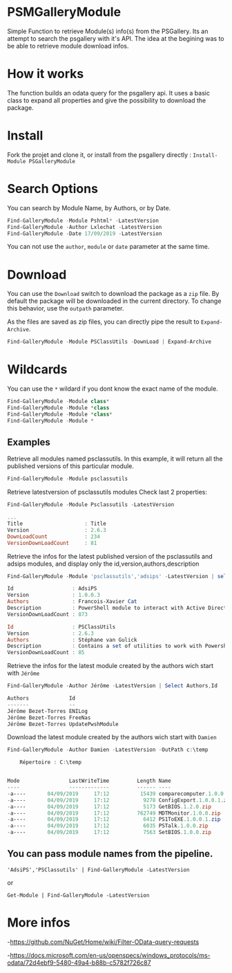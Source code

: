 # PSMGalleryModule
Simple Function to retrieve Module(s) info(s) from the PSGallery. Its an attempt to search the psgallery with it's API.
The idea at the begining was to be able to retrieve module download infos.

# How it works
The function builds an odata query for the psgallery api. It uses a basic class to expand all properties and give the possibility to download the package.

# Install
Fork the projet and clone it, or install from the psgallery directly : ```Install-Module PSGalleryModule``` 

# Search Options
You can search by Module Name, by Authors, or by Date.
```powershell
Find-GalleryModule -Module Pshtml* -LatestVersion
Find-GalleryModule -Author Lxlechat -LatestVersion
Find-GalleryModule -Date 17/09/2019 -LatestVersion
```
You can not use the ```author```, ```module``` or ```date``` parameter at the same time.

# Download
You can use the ```Download``` switch to download the package as a ```zip``` file.
By default the package will be downloaded in the current directory. To change this behavior, use the ```outpath``` parameter.

As the files are saved as zip files, you can directly pipe the result to ```Expand-Archive```.
```powershell
Find-GalleryModule -Module PSClassUtils -DownLoad | Expand-Archive
```

# Wildcards
You can use the ```*``` wildard if you dont know the exact name of the module.
```powershell
Find-GalleryModule -Module class*
Find-GalleryModule -Module *class
Find-GalleryModule -Module *class*
Find-GalleryModule -Module *
```

## Examples
Retrieve all modules named psclassutils. In this example, it will return all the published versions of this particular module.
```powershell
Find-GalleryModule -Module psclassutils
```

Retrieve latestversion of psclassutils modules
Check last 2 properties:

```powershell
Find-GalleryModule -Module Psclassutils -LatestVersion

...
Title                    : Title
Version                  : 2.6.3
DownLoadCount            : 234
VersionDownLoadCount     : 81
```

Retrieve the infos for the latest published version of the psclassutils and adsips modules, and display only the id,version,authors,description
```powershell
Find-GalleryModule -Module 'psclassutils','adsips' -LatestVersion | select id,version,authors,description,versiondownloadcount

Id                   : AdsiPS
Version              : 1.0.0.3
Authors              : Francois-Xavier Cat
Description          : PowerShell module to interact with Active Directory using ADSI and the System.DirectoryServices namespace (.NET Framework)
VersionDownLoadCount : 873

Id                   : PSClassUtils
Version              : 2.6.3
Authors              : Stéphane van Gulick
Description          : Contains a set of utilities to work with Powershell Classes.
VersionDownLoadCount : 85
```

Retrieve the infos for the latest module created by the authors wich start with ```Jérôme``` 
```powershell
Find-GalleryModule -Author Jérôme -LatestVersion | Select Authors,Id

Authors             Id
-------             --
Jérôme Bezet-Torres ENILog
Jérôme Bezet-Torres FreeNas
Jérôme Bezet-Torres UpdatePwshModule
```

Download the latest module created by the authors wich start with ```Damien``` 
```powershell
Find-GalleryModule -Author Damien -LatestVersion -OutPath c:\temp

    Répertoire : C:\temp


Mode                LastWriteTime         Length Name
----                -------------         ------ ----
-a----       04/09/2019     17:12          15439 comparecomputer.1.0.0.zip
-a----       04/09/2019     17:12           9278 ConfigExport.1.0.0.1.zip
-a----       04/09/2019     17:12           5173 GetBIOS.1.2.0.zip
-a----       04/09/2019     17:12         762749 MDTMonitor.1.0.0.zip
-a----       04/09/2019     17:12           6412 PS1ToEXE.1.0.0.1.zip
-a----       04/09/2019     17:12           6035 PSTalk.1.0.0.zip
-a----       04/09/2019     17:12           7563 SetBIOS.1.0.0.zip
```

## You can pass module names from the pipeline.
```
'AdsiPS','PSClassutils' | Find-GalleryModule -LatestVersion
```
or
```
Get-Module | Find-GalleryModule -LatestVersion
```

# More infos
-https://github.com/NuGet/Home/wiki/Filter-OData-query-requests

-https://docs.microsoft.com/en-us/openspecs/windows_protocols/ms-odata/72d4ebf9-5480-49a4-b88b-c5782f726c87

